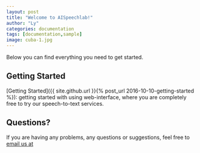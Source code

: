 ```yaml
---
layout: post
title: "Welcome to AISpeechlab!"
author: "Ly"
categories: documentation
tags: [documentation,sample]
image: cuba-1.jpg
---
```


Below you can find everything you need to get started.

## Getting Started

[Getting Started]({{ site.github.url }}{% post_url 2016-10-10-getting-started %}): getting started with using web-interface, where you are completely free to try our speech-to-text services.


## Questions?

If you are having any problems, any questions or suggestions, feel free to [email us at]()



